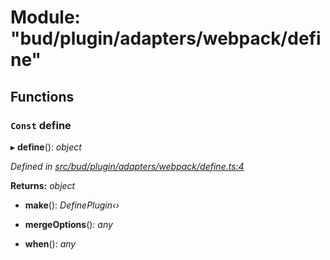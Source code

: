 # Module: "bud/plugin/adapters/webpack/define"

## Functions

### `Const` define

▸ **define**(): *object*

*Defined in [src/bud/plugin/adapters/webpack/define.ts:4](https://github.com/roots/bud-support/blob/bd00b72/src/bud/plugin/adapters/webpack/define.ts#L4)*

**Returns:** *object*

* **make**(): *DefinePlugin‹›*

* **mergeOptions**(): *any*

* **when**(): *any*

